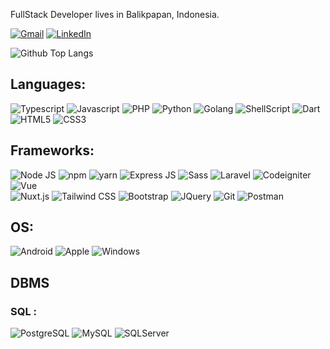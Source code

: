 FullStack Developer lives in Balikpapan, Indonesia.

[![Gmail](https://img.shields.io/badge/-GMAIL-D14836?style=flat-square&logo=gmail&logoColor=white)](mailto:riskimaulanarahman@gmail.com)
[![LinkedIn](https://img.shields.io/badge/-LINKEDIN-0077B5?style=flat-square&logo=linkedin&logoColor=white)](https://www.linkedin.com/in/riskimaulanarahman/)

![Github Top Langs](https://github-readme-stats.vercel.app/api/top-langs/?username=riskimaulanarahman&layout=compact)

## Languages:
![Typescript](https://img.shields.io/badge/TypeScript-007ACC?style=flat-square&logo=typescript&logoColor=white)
![Javascript](https://img.shields.io/badge/JavaScript-323330?style=flat-square&logo=javascript&logoColor=F7DF1E)
![PHP](https://img.shields.io/badge/PHP-629CCD?style=flat-square&logo=php&logoColor=white)
![Python](https://img.shields.io/badge/Python-3776AB?style=flat-square&logo=python&logoColor=white)
![Golang](https://img.shields.io/badge/Golang-3776AC?style=flat-square&logo=go&logoColor=white)
![ShellScript](https://img.shields.io/badge/ShellScript-000000?style=flat-square&logo=linux&logoColor=white)
![Dart](https://img.shields.io/badge/Dart-0175C2?style=flat-square&logo=dart&logoColor=white)
![HTML5](https://img.shields.io/badge/HTML5-239120?style=flat-square&logo=html5&logoColor=white)
![CSS3](https://img.shields.io/badge/CSS3-1572B6?style=flat-square&logo=css3&logoColor=white)

## Frameworks:

![Node JS](https://img.shields.io/badge/Node.js-43853D?style=flat-square&logo=node-dot-js&logoColor=white)
![npm](https://img.shields.io/badge/npm-CB3837?style=flat-square&logo=npm&logoColor=white)
![yarn](https://img.shields.io/badge/Yarn-2C8EBB?style=flat-square&logo=yarn&logoColor=white)
![Express JS](https://img.shields.io/badge/Express.js-000000?style=flat-square&logo=express&logoColor=white)
![Sass](https://img.shields.io/badge/Sass-CC6699?style=flat-square&logo=sass&logoColor=white)
![Laravel](https://img.shields.io/badge/Laravel-F9322C?style=flat-square&logo=laravel&logoColor=white)
![Codeigniter](https://img.shields.io/badge/Codeigniter-DD4814?style=flat-square&logo=codeigniter&logoColor=white)
![Vue](https://img.shields.io/badge/Vue-42b883?style=flat-square&logo=vue&logoColor=white)\
![Nuxt.js](https://img.shields.io/badge/Nuxt.js-42b883?style=flat-square&logo=nuxt.js&logoColor=white)
![Tailwind CSS](https://img.shields.io/badge/Tailwind_CSS-38B2AC?style=flat-square&logo=tailwind-css&logoColor=white)
![Bootstrap](https://img.shields.io/badge/Bootstrap-563D7C?style=flat-square&logo=bootstrap&logoColor=white)
![JQuery](https://img.shields.io/badge/jQuery-0769AD?style=flat-square&logo=jquery&logoColor=white)
![Git](https://img.shields.io/badge/Git-F05032?style=flat-square&logo=git&logoColor=white)
![Postman](https://img.shields.io/badge/Postman-FF6C37?style=flat-square&logo=Postman&logoColor=white)

## OS:

![Android](https://img.shields.io/badge/Android-3DDC84?style=flat-square&logo=android&logoColor=white)
![Apple](https://img.shields.io/badge/Apple-DDDDDD?style=flat-square&logo=apple&logoColor=white)
![Windows](https://img.shields.io/badge/Windows-0078D6?style=flat-square&logo=windows&logoColor=white)

## DBMS

### SQL :
![PostgreSQL](https://img.shields.io/badge/PostgreSQL-316192?style=flat-square&logo=postgresql&logoColor=white)
![MySQL](https://img.shields.io/badge/MySQL-00000F?style=flat-square&logo=mysql&logoColor=white)
![SQLServer](https://img.shields.io/badge/SQLServer-CC2927?style=flat-square&logo=microsoftsqlserver&logoColor=white)
